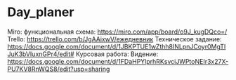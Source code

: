 # Day_planer

Miro: функциональная схема: https://miro.com/app/board/o9J_kugDQco=/
Trello: https://trello.com/b/JgAAixwV/ежедневник
Техническое задание: https://docs.google.com/document/d/1JBKPTUE1wZthh8INLpnJCoyr0MgTIJuK3bVIuxnGPr4/edit#
Курсовая работа: 
Видение: https://docs.google.com/document/d/1FDaHPYlprhRKsvciJWPtoNEIr3x27X-PU7KV8RnWQS8/edit?usp=sharing

